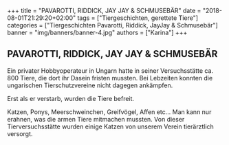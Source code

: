+++
title = "PAVAROTTI, RIDDICK, JAY JAY & SCHMUSEBÄR"
date = "2018-08-01T21:29:20+02:00"
tags = ["Tiergeschichten, gerettete Tiere"]
categories = ["Tiergeschichten Pavarotti, Riddick, JayJay & Schmusebär"]
banner = "img/banners/banner-4.jpg"
authors = ["Karina"]
+++

## PAVAROTTI, RIDDICK, JAY JAY & SCHMUSEBÄR

Ein privater Hobbyoperateur in Ungarn hatte in seiner Versuchsstätte ca. 800 Tiere, die dort ihr Dasein fristen mussten. Bei Lebzeiten konnten die ungarischen Tierschutzvereine nicht dagegen ankämpfen.

Erst als er verstarb, wurden die Tiere befreit.

Katzen, Ponys, Meerschweinchen, Greifvögel, Affen etc... Man kann nur erahnen, was die armen Tiere mitmachen mussten. Von dieser Tierversuchsstätte wurden einige Katzen von unserem Verein tierärztlich versorgt.


